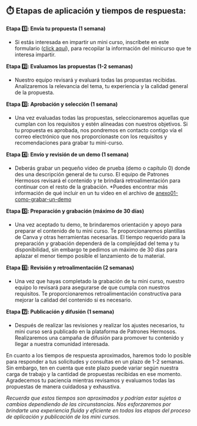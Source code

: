 ## ⏱️ Etapas de aplicación y tiempos de respuesta:

**Etapa 1️⃣: Envía tu propuesta (1 semana)**

- Si estás interesada en impartir un mini curso, inscríbete en este formulario ([click aquí](https://forms.gle/gJjRF6RKaHfBMBS68)), para recopilar la información del minicurso que te interesa impartir.

**Etapa 2️⃣: Evaluamos las propuestas (1-2 semanas)**

- Nuestro equipo revisará y evaluará todas las propuestas recibidas. Analizaremos la relevancia del tema, tu experiencia y la calidad general de la propuesta.

**Etapa 3️⃣: Aprobación y selección (1 semana)**

- Una vez evaluadas todas las propuestas, seleccionaremos aquellas que cumplan con los requisitos y estén alineadas con nuestros objetivos. Si tu propuesta es aprobada, nos pondremos en contacto contigo vía el correo electrónico que nos proporcionaste con los requisitos y recomendaciones para grabar tu mini-curso.

**Etapa 4️⃣: Envío y revisión de un demo (1 semana)**

- Deberás grabar un pequeño video de prueba (demo o capítulo 0) donde des una descripción general de tu curso. El equipo de Patrones Hermosos revisará el contenido y te brindará retroalimentación para continuar con el resto de la grabación.
*Puedes encontrar más información de qué incluir en un tu video en el archivo de [anexo01-como-grabar-un-demo](https://github.com/patroneshermosos-oficial/make-a-minicourse/blob/main/General/anexo01-como-grabar-un-demo.md)

**Etapa 5️⃣: Preparación y grabación (máximo de 30 días)**

- Una vez aceptado tu demo, te brindaremos orientación y apoyo para preparar el contenido de tu mini curso. Te proporcionaremos plantillas de Canva y otras herramientas necesarias. El tiempo requerido para la preparación y grabación dependerá de la complejidad del tema y tu disponibilidad, sin embargo te pedimos un máximo de 30 días para aplazar el menor tiempo posible el lanzamiento de tu material.

**Etapa 6️⃣: Revisión y retroalimentación (2 semanas)**

- Una vez que hayas completado la grabación de tu mini curso, nuestro equipo lo revisará para asegurarse de que cumpla con nuestros requisitos. Te proporcionaremos retroalimentación constructiva para mejorar la calidad del contenido si es necesario.

**Etapa 7️⃣: Publicación y difusión (1 semana)**

- Después de realizar las revisiones y realizar los ajustes necesarios, tu mini curso será publicado en la plataforma de Patrones Hermosos. Realizaremos una campaña de difusión para promover tu contenido y llegar a nuestra comunidad interesada.

En cuanto a los tiempos de respuesta aproximados, haremos todo lo posible para responder a tus solicitudes y consultas en un plazo de 1-2 semanas. Sin embargo, ten en cuenta que este plazo puede variar según nuestra carga de trabajo y la cantidad de propuestas recibidas en ese momento. Agradecemos tu paciencia mientras revisamos y evaluamos todas las propuestas de manera cuidadosa y exhaustiva.

*Recuerda que estos tiempos son aproximados y podrían estar sujetos a cambios dependiendo de las circunstancias. Nos esforzaremos por brindarte una experiencia fluida y eficiente en todas las etapas del proceso de aplicación y publicación de los mini cursos.*
